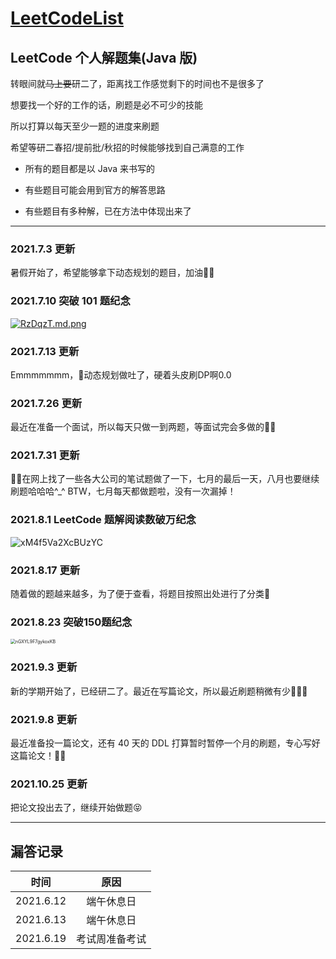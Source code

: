 # **[LeetCodeList](https://leetcode-cn.com/u/ihaoo/)**

## **LeetCode 个人解题集(Java 版)**

转眼间就~~马上要~~研二了，距离找工作感觉剩下的时间也不是很多了

想要找一个好的工作的话，刷题是必不可少的技能

所以打算以每天至少一题的进度来刷题

希望等研二春招/提前批/秋招的时候能够找到自己满意的工作

* 所有的题目都是以 Java 来书写的

* 有些题目可能会用到官方的解答思路

* 有些题目有多种解，已在方法中体现出来了 
***
### **2021.7.3 更新**  
暑假开始了，希望能够拿下动态规划的题目，加油💪🏻  
### **2021.7.10 突破 101 题纪念**  
[![RzDqzT.md.png](https://z3.ax1x.com/2021/07/10/RzDqzT.md.png)](https://imgtu.com/i/RzDqzT)  
### **2021.7.13 更新**
Emmmmmmm，🤔动态规划做吐了，硬着头皮刷DP啊0.0  
### **2021.7.26 更新**
最近在准备一个面试，所以每天只做一到两题，等面试完会多做的💪🏻  
### **2021.7.31 更新**  
🧑‍💻在网上找了一些各大公司的笔试题做了一下，七月的最后一天，八月也要继续刷题哈哈哈^_^
BTW，七月每天都做题啦，没有一次漏掉！  
### **2021.8.1 LeetCode 题解阅读数破万纪念**  
![xM4f5Va2XcBUzYC](https://i.loli.net/2021/08/01/xM4f5Va2XcBUzYC.png)  
### **2021.8.17 更新**  
随着做的题越来越多，为了便于查看，将题目按照出处进行了分类🎒  
  


### **2021.8.23 突破150题纪念**
<img src="https://i.loli.net/2021/08/23/nGXYL9F7gykoxKB.png" alt="nGXYL9F7gykoxKB" style="zoom:50%;" />  

### **2021.9.3 更新**
新的学期开始了，已经研二了。最近在写篇论文，所以最近刷题稍微有少🤷🏻‍♀️
  
### **2021.9.8 更新**  
最近准备投一篇论文，还有 40 天的 DDL 打算暂时暂停一个月的刷题，专心写好这篇论文！💪🏻

### **2021.10.25 更新**
把论文投出去了，继续开始做题😝



***

## **漏答记录**  

|  时间   | 原因  |
|:----------:|:----------:|
| 2021.6.12  | 端午休息日 |
| 2021.6.13  | 端午休息日 |
| 2021.6.19  | 考试周准备考试 |

  

